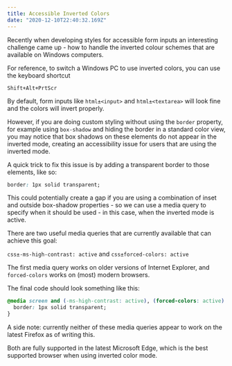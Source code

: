 ```yaml
---
title: Accessible Inverted Colors
date: "2020-12-10T22:40:32.169Z"
---
```


Recently when developing styles for accessible form inputs an interesting challenge came up - 
how to handle the inverted colour schemes that are available on Windows computers.

For reference, to switch a Windows PC to use inverted colors, you can use the keyboard shortcut

```
Shift+Alt+PrtScr
```

By default, form inputs like `html±<input>` and `html±<textarea>` will look fine and the colors will invert properly.

However, if you are doing custom styling without using the `border` property, for example using `box-shadow` and hiding the border in a standard color view, you may notice that box shadows on these elements do not appear in the inverted mode, creating an accessibility issue for users that are using the inverted mode.

A quick trick to fix this issue is by adding a transparent border to those elements, like so:

```css
border: 1px solid transparent;
```

This could potentially create a gap if you are using a combination of inset and outside box-shadow properties - so we can use a media query to specify when it should be used - in this case, when the inverted mode is active.

There are two useful media queries that are currently available that can achieve this goal:

`css±-ms-high-contrast: active` and `css±forced-colors: active`

The first media query works on older versions of Internet Explorer, and `forced-colors` works on (most) modern browsers.

The final code should look something like this:

```css
@media screen and (-ms-high-contrast: active), (forced-colors: active) {
  border: 1px solid transparent;
}
```

A side note: currently neither of these media queries appear to work on the latest Firefox as of writing this. 

Both are fully supported in the latest Microsoft Edge, which is the best supported browser when using inverted color mode.